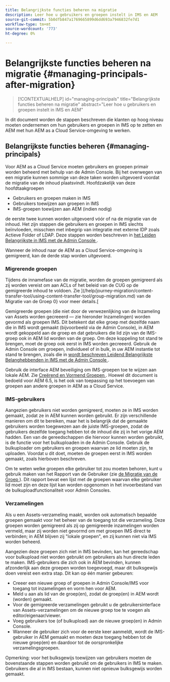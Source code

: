 ```yaml
---
title: Belangrijkste functies beheren na migratie
description: Leer hoe u gebruikers en groepen instelt in IMS en AEM
source-git-commit: 5b0dfb847a1769665899d6dd693a7946832fe7d1
workflow-type: tm+mt
source-wordcount: '773'
ht-degree: 0%

---
```



# Belangrijkste functies beheren na migratie {#managing-principals-after-migration}

>[!CONTEXTUALHELP]
>id="managing-principals"
>title="Belangrijkste functies beheren na migratie"
>abstract="Leer hoe u gebruikers en groepen instelt in IMS en AEM"

In dit document worden de stappen beschreven die klanten op hoog niveau moeten ondernemen om hun gebruikers en groepen in IMS op te zetten en AEM met hun AEM as a Cloud Service-omgeving te werken.

## Belangrijkste functies beheren {#managing-principals}

Voor AEM as a Cloud Service moeten gebruikers en groepen primair worden beheerd met behulp van de Admin Console.  Bij het overwegen van een migratie kunnen sommige van deze taken worden uitgevoerd voordat de migratie van de inhoud plaatsvindt.  Hoofdzakelijk van deze hoofdtaakgroepen

* Gebruikers en groepen maken in IMS
* Gebruikers toewijzen aan groepen in IMS
* IMS-groepen toewijzen aan AEM (indien nodig)

de eerste twee kunnen worden uitgevoerd vóór of na de migratie van de inhoud.  Het zijn stappen die gebruikers en groepen in IMS slechts beïnvloeden, misschien met inbegrip van integratie met externe IDP zoals Actieve Folder of LDAP.  Deze stappen worden beschreven in [ het Leiden Belangrijkste in IMS met de Admin Console ](/help/journey-migration/managing-principals.md).

Wanneer de inhoud naar de AEM as a Cloud Service-omgeving is gemigreerd, kan de derde stap worden uitgevoerd.

### Migrerende groepen

Tijdens de innamefase van de migratie, worden de groepen gemigreerd als zij worden vereist om aan ACLs of het beleid van de CUG op de gemigreerde inhoud te voldoen.  Zie ](/help/journey-migration/content-transfer-tool/using-content-transfer-tool/group-migration.md) van de Migratie van de Groep 0} voor meer details.[

Gemigreerde groepen (die niet door de verwezenlijking van de Inzameling van Assets worden gecreeerd — zie hieronder Inzamelingen) worden gevormd als groepen IMS.  Dit betekent dat elke groep met dezelfde naam die in IMS wordt gemaakt (bijvoorbeeld via de Admin Console), in AEM wordt gekoppeld aan de groep en dat gebruikers die lid zijn van de IMS-groep ook in AEM lid worden van de groep.  Om deze koppeling tot stand te brengen, moet de groep ook eerst in IMS worden gecreeerd.  Gebruik de Admin Console om groepen, individueel of in bulk, in uw AEM instantie tot stand te brengen, zoals die in [ wordt beschreven Leidend Belangrijkste Belanghebbenden in IMS met de Admin Console ](/help/journey-migration/managing-principals.md).

Gebruik de interface AEM beveiliging om IMS-groepen toe te wijzen aan lokale AEM.  Zie [ Creërend en Vormend Groepen ](https://experienceleague.adobe.com/en/docs/experience-manager-65/content/forms/administrator-help/setup-organize-users/creating-configuring-groups#edit-a-group).  Hoewel dit document is bedoeld voor AEM 6.5, is het ook van toepassing op het toevoegen van groepen aan andere groepen in AEM as a Cloud Service.

### IMS-gebruikers

Aangezien gebruikers niet worden gemigreerd, moeten ze in IMS worden gemaakt, zodat ze in AEM kunnen worden gebruikt.  Er zijn verschillende manieren om dit te bereiken, maar het is belangrijk dat de gemaakte gebruikers worden toegewezen aan de juiste IMS-groepen, zodat de gebruikers dezelfde toegang hebben tot de inhoud die zij in het vorige AEM hadden.  Een van de gereedschappen die hiervoor kunnen worden gebruikt, is de functie voor het bulkuploaden in de Admin Console. Gebruik de bulkuploader om gebruikers en groepen waarvan ze lid moeten zijn, te uploaden.  Voordat u dit doet, moeten de groepen eerst in IMS worden gemaakt, zoals hierboven beschreven.

Om te weten welke groepen elke gebruiker tot zou moeten behoren, kunt u gebruik maken van het Rapport van de Gebruiker (zie [ de Migratie van de Groep ](/help/journey-migration/content-transfer-tool/using-content-transfer-tool/group-migration.md)).  Dit rapport bevat een lijst met de groepen waarvan elke gebruiker lid moet zijn en deze lijst kan worden opgenomen in het invoerbestand van de bulkuploadfunctionaliteit voor Admin Consoles.

### Verzamelingen

Als u een Assets-verzameling maakt, worden ook automatisch bepaalde groepen gemaakt voor het beheer van de toegang tot die verzameling.  Deze groepen worden gemigreerd als zij op gemigreerde inzamelingen worden vermeld, maar zij worden niet gevormd om met groepen IMS direct te verbinden; in AEM blijven zij &quot;lokale groepen&quot;, en zij kunnen niet via IMS worden beheerd.

Aangezien deze groepen zich niet in IMS bevinden, kan het gereedschap voor bulkupload niet worden gebruikt om gebruikers als hun directe leden te maken.  IMS-gebruikers die zich ook in AEM bevinden, kunnen afzonderlijk aan deze groepen worden toegevoegd, maar dit bulksgewijs doen vereist een extra stap.  Dit kan op één manier gebeuren:
* Creeer een nieuwe groep of groepen in Admin Console/IMS voor toegang tot inzamelingen en vorm hen voor AEM.
* Meld u aan als lid van de groep(en), zodat de groep(en) in AEM wordt (worden) gemaakt.
* Voor de gemigreerde verzamelingen gebruikt u de gebruikersinterface van Assets-verzamelingen om de nieuwe groep toe te voegen als editor/eigenaar/viewer.
* Voeg gebruikers toe (of bulkupload) aan de nieuwe groep(en) in Admin Console.
* Wanneer de gebruiker zich voor de eerste keer aanmeldt, wordt de IMS-gebruiker in AEM gemaakt en moeten deze toegang hebben tot de nieuwe groep(en) en daardoor tot de oorspronkelijke verzamelingsgroepen.

Opmerking: voor het bulksgewijs toewijzen van gebruikers moeten de bovenstaande stappen worden gebruikt om de gebruikers in IMS te maken. Gebruikers die al in IMS bestaan, kunnen niet opnieuw bulksgewijs worden gemaakt.


